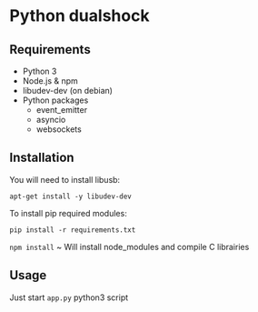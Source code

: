 # Python dualshock

## Requirements

- Python 3
- Node.js & npm
- libudev-dev (on debian)
- Python packages
    - event_emitter
    - asyncio
    - websockets

## Installation

You will need to install libusb:

`apt-get install -y libudev-dev`

To install pip required modules:

`pip install -r requirements.txt`

`npm install` ~ Will install node_modules and compile C librairies

## Usage 

Just start `app.py` python3 script